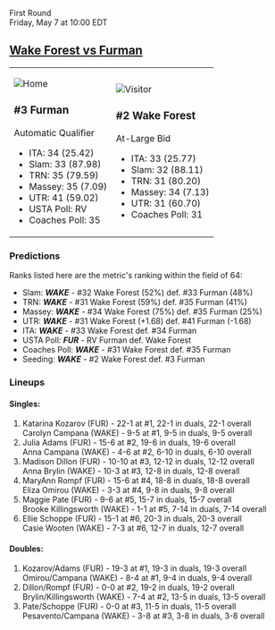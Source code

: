 First Round  
Friday, May 7 at 10:00 EDT
## [Wake Forest vs Furman](https://www.ncaa.com/game/5833664) 

<table><tr><td>  

![Home](https://www.ncaa.com/sites/default/files/images/logos/schools/f/furman.70.png)  

### #3 Furman  

Automatic Qualifier  
- ITA: 34 (25.42)  
- Slam: 33 (87.98)  
- TRN: 35 (79.59)  
- Massey: 35 (7.09)  
- UTR: 41 (59.02)  
- USTA Poll: RV  
- Coaches Poll: 35  

</td><td>  

![Visitor](https://www.ncaa.com/sites/default/files/images/logos/schools/w/wake-forest.70.png)  

### #2 Wake Forest  

At-Large Bid  
- ITA: 33 (25.77)  
- Slam: 32 (88.11)  
- TRN: 31 (80.20)  
- Massey: 34 (7.13)  
- UTR: 31 (60.70)  
- Coaches Poll: 31  

</td></tr></table>  

### Predictions  

Ranks listed here are the metric's ranking within the field of 64:  
- Slam: ***WAKE*** - #32 Wake Forest (52%) def. #33 Furman (48%)  
- TRN: ***WAKE*** - #31 Wake Forest (59%) def. #35 Furman (41%)  
- Massey: ***WAKE*** - #34 Wake Forest (75%) def. #35 Furman (25%)  
- UTR: ***WAKE*** - #31 Wake Forest (+1.68) def. #41 Furman (-1.68)  
- ITA: ***WAKE*** - #33 Wake Forest def. #34 Furman  
- USTA Poll: ***FUR*** - RV Furman def. Wake Forest  
- Coaches Poll: ***WAKE*** - #31 Wake Forest def. #35 Furman  
- Seeding: ***WAKE*** - #2 Wake Forest def. #3 Furman  

### Lineups  

#### Singles:  
1. Katarina Kozarov (FUR) - 22-1 at #1, 22-1 in duals, 22-1 overall  
   Carolyn Campana (WAKE) - 9-5 at #1, 9-5 in duals, 9-5 overall
2. Julia Adams (FUR) - 15-6 at #2, 19-6 in duals, 19-6 overall  
   Anna Campana (WAKE) - 4-6 at #2, 6-10 in duals, 6-10 overall
3. Madison Dillon (FUR) - 10-10 at #3, 12-12 in duals, 12-12 overall  
   Anna Brylin (WAKE) - 10-3 at #3, 12-8 in duals, 12-8 overall
4. MaryAnn Rompf (FUR) - 15-6 at #4, 18-8 in duals, 18-8 overall  
   Eliza Omirou (WAKE) - 3-3 at #4, 9-8 in duals, 9-8 overall
5. Maggie Pate (FUR) - 9-6 at #5, 15-7 in duals, 15-7 overall  
   Brooke Killingsworth (WAKE) - 1-1 at #5, 7-14 in duals, 7-14 overall
6. Ellie Schoppe (FUR) - 15-1 at #6, 20-3 in duals, 20-3 overall  
   Casie Wooten (WAKE) - 7-3 at #6, 12-7 in duals, 12-7 overall

#### Doubles:  
1. Kozarov/Adams (FUR) - 19-3 at #1, 19-3 in duals, 19-3 overall  
   Omirou/Campana (WAKE) - 8-4 at #1, 9-4 in duals, 9-4 overall
2. Dillon/Rompf (FUR) - 0-0 at #2, 19-2 in duals, 19-2 overall  
   Brylin/Killingsworth (WAKE) - 7-4 at #2, 13-5 in duals, 13-5 overall
3. Pate/Schoppe (FUR) - 0-0 at #3, 11-5 in duals, 11-5 overall  
   Pesavento/Campana (WAKE) - 3-8 at #3, 3-8 in duals, 3-8 overall